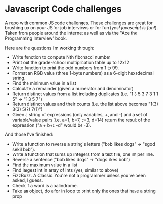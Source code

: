 # Javascript Code challenges

A repo with common JS code challenges. These challenges are great for brushing up on your JS for job interviews or for fun (*yes! javascript is fun!*). Taken from people around the internet as well as via the "Ace the Programming Interview" book.

Here are the questions I'm working through:

- Write function to compute Nth fibonacci number
- Print out the grade-school multiplication table up to 12x12
- Write function to print the odd numbers from 1 to 99.
- Format an RGB value (three 1-byte numbers) as a 6-digit hexadecimal string.
- Find the minimum value in a list
- Calculate a remainder (given a numerator and denominator)
- Return distinct values from a list including duplicates (i.e. "1 3 5 3 7 3 1 1 5" -> "1 3 5 7")
- Return distinct values and their counts (i.e. the list above becomes "1(3) 3(3) 5(2) 7(1)")
- Given a string of expressions (only variables, +, and -) and a set of variable/value pairs (i.e. a=1, b=7, c=3, d=14) return the result of the expression ("a + b+c -d" would be -3).

And those I've finished:

- Write a function to reverse a string's letters ("bob likes dogs" -> "sgod sekil bob”).
- Write a function that sums up integers from a text file, one int per line.
- Reverse a sentence ("bob likes dogs" -> "dogs likes bob”)
- Find the maximum value in a list
- Find largest int in array of ints (yes, similar to above)
- FizzBuzz. A Classic. You're not a programmer unless you've been asked, I guess.
- Check if a word is a palindrome.
- Take an object, do a for in loop to print only the ones that have a string prop
